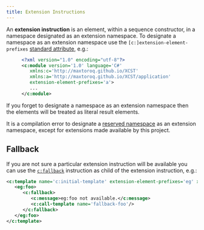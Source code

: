 ```yaml
---
title: Extension Instructions
---
```

An **extension instruction** is an element, within a sequence constructor, in a namespace designated as an extension namespace. To designate a namespace as an extension namespace use the `[c:]extension-element-prefixes` [standard attribute](standard-attributes.html), e.g.:

<figure class="code" data-highlight-lines="5" markdown="1">

```xml
<?xml version="1.0" encoding="utf-8"?>
<c:module version='1.0' language='C#'
   xmlns:c='http://maxtoroq.github.io/XCST'
   xmlns:a='http://maxtoroq.github.io/XCST/application'
   extension-element-prefixes='a'>
   ...
</c:module>
```

</figure>

If you forget to designate a namespace as an extension namespace then the elements will be treated as literal result elements.

It is a compilation error to designate a [reserved namespace](../c/index.md#reserved-namespaces) as an extension namespace, except for extensions made available by this project.

## Fallback

If you are not sure a particular extension instruction will be available you can use the [`c:fallback`](../c/fallback.html) instruction as child of the extension instruction, e.g.:

```xml
<c:template name='c:initial-template' extension-element-prefixes='eg' xmlns:eg='http://example.com/ns/foo'>
   <eg:foo>
      <c:fallback>
         <c:message>eg:foo not available.</c:message>
         <c:call-template name='fallback-foo'/>
      </c:fallback>
   </eg:foo>
</c:template>
```
